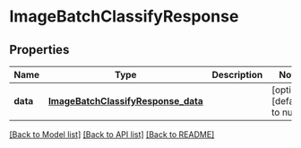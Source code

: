 # ImageBatchClassifyResponse
## Properties

Name | Type | Description | Notes
------------ | ------------- | ------------- | -------------
**data** | [**ImageBatchClassifyResponse_data**](ImageBatchClassifyResponse_data.md) |  | [optional] [default to null]

[[Back to Model list]](../README.md#documentation-for-models) [[Back to API list]](../README.md#documentation-for-api-endpoints) [[Back to README]](../README.md)


